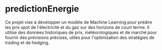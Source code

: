 # predictionEnergie
Ce projet vise à développer un modèle de Machine Learning pour prédire les prix spot de l'électricité et du gaz sur des horizons de court terme. Il utilise des données historiques de prix, météorologiques et de marché pour fournir des prévisions précises, utiles pour l'optimisation des stratégies de trading et de hedging.
